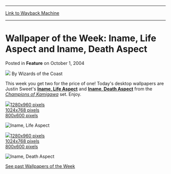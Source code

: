 
---
[Link to Wayback Machine](https://web.archive.org/web/20211028132228/https://magic.wizards.com/en/articles/archive/feature/wallpaper-week-iname-life-aspect-and-iname-death-aspect-2004-10-01)

[_metadata_:wayback_url]:- "https://magic.wizards.com/en/articles/archive/feature/wallpaper-week-iname-life-aspect-and-iname-death-aspect-2004-10-01"
[_metadata_:wayback_raw_url]:- "https://web.archive.org/web/20211028132228id_/https://magic.wizards.com/en/articles/archive/feature/wallpaper-week-iname-life-aspect-and-iname-death-aspect-2004-10-01"
[_metadata_:wayback_capture_timestamp]:- "2021-10-28 13:22:28+00:00"
[_metadata_:publish_date]:- "2004-10-01"
[_metadata_:description]:- "This week you get two for the price of one! Today's desktop wallpapers are Justin Sweet's Iname, Life Aspect and Iname, Death Aspect from the Champions of Kamigawa set. Enjoy. 1280x960 pixels 1024x768 pixels 800x600 pixels 1280x960 pixels 1024x768 pixels 800x600 pixels See past Wallpapers of the Week"
[_metadata_:generator]:- "Drupal 7 (http://drupal.org)"
---


Wallpaper of the Week: Iname, Life Aspect and Iname, Death Aspect
=================================================================



 Posted in **Feature**
 on October 1, 2004 






![](https://media.magic.wizards.com/styles/auth_small/public/images/person/wizards_author.jpg)
By Wizards of the Coast












This week you get two for the price of one! Today's desktop wallpapers are Justin Sweet's **[Iname, Life Aspect](https://gatherer.wizards.com/Pages/Card/Details.aspx?name=Iname%2C+Life+Aspect)** and **[Iname, Death Aspect](https://gatherer.wizards.com/Pages/Card/Details.aspx?name=Iname%2C+Death+Aspect)** from the [*Champions of Kamigawa*](http://archive.wizards.com/magic/displayexpansion.asp?set=chk&page=1) set. Enjoy.




![](https://web.archive.org/web/20161101230739im_/http://archive.wizards.com/global/images/mtgcom_arcana_661_pic1_en.jpg)[1280x960 pixels](/sites/mtg/files/image_legacy_migration/mtg/images/daily/wallpapers/Wallpaper_InameLifeAspect_1280x960.jpg)  
[1024x768 pixels](/sites/mtg/files/image_legacy_migration/mtg/images/daily/wallpapers/Wallpaper_InameLifeAspect_1024x768.jpg)  
[800x600 pixels](/sites/mtg/files/image_legacy_migration/mtg/images/daily/wallpapers/Wallpaper_InameLifeAspect_800x600.jpg)




![Iname, Life Aspect](http://gatherer.wizards.com/Handlers/Image.ashx?type=card&name=Iname%2C+Life+Aspect)



![](https://web.archive.org/web/20161101230733im_/http://archive.wizards.com/global/images/mtgcom_arcana_661_pic2_en.jpg)[1280x960 pixels](/sites/mtg/files/image_legacy_migration/mtg/images/daily/wallpapers/Wallpaper_InameDeathAspect_1280x960.jpg)  
[1024x768 pixels](/sites/mtg/files/image_legacy_migration/mtg/images/daily/wallpapers/Wallpaper_InameDeathAspect_1024x768.jpg)  
[800x600 pixels](/sites/mtg/files/image_legacy_migration/mtg/images/daily/wallpapers/Wallpaper_InameDeathAspect_800x600.jpg)




![Iname, Death Aspect](http://gatherer.wizards.com/Handlers/Image.ashx?type=card&name=Iname%2C+Death+Aspect)

[See past Wallpapers of the Week](http://archive.wizards.com/default.asp?x=mtgcom/wpotwarchive)








